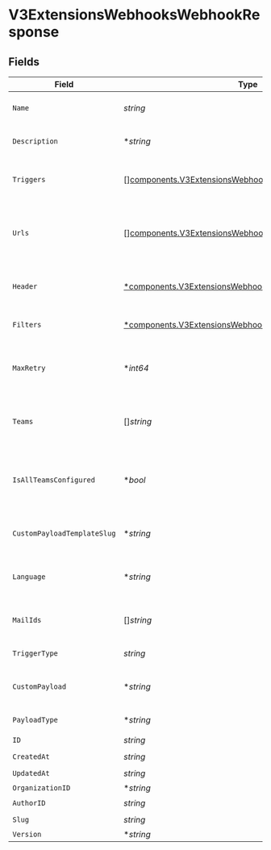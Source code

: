 # V3ExtensionsWebhooksWebhookResponse


## Fields

| Field                                                                                                                         | Type                                                                                                                          | Required                                                                                                                      | Description                                                                                                                   |
| ----------------------------------------------------------------------------------------------------------------------------- | ----------------------------------------------------------------------------------------------------------------------------- | ----------------------------------------------------------------------------------------------------------------------------- | ----------------------------------------------------------------------------------------------------------------------------- |
| `Name`                                                                                                                        | *string*                                                                                                                      | :heavy_check_mark:                                                                                                            | Name of the webhook                                                                                                           |
| `Description`                                                                                                                 | **string*                                                                                                                     | :heavy_minus_sign:                                                                                                            | Description of the webhook                                                                                                    |
| `Triggers`                                                                                                                    | [][components.V3ExtensionsWebhooksWebhookTrigger](../../models/components/v3extensionswebhookswebhooktrigger.md)              | :heavy_check_mark:                                                                                                            | A list of triggers for this webhook                                                                                           |
| `Urls`                                                                                                                        | [][components.V3ExtensionsWebhooksWebhookURL](../../models/components/v3extensionswebhookswebhookurl.md)                      | :heavy_check_mark:                                                                                                            | A list of URLs to which the webhook payload will be sent                                                                      |
| `Header`                                                                                                                      | [*components.V3ExtensionsWebhooksWebhookResponseHeader](../../models/components/v3extensionswebhookswebhookresponseheader.md) | :heavy_minus_sign:                                                                                                            | Headers to be sent with the webhook                                                                                           |
| `Filters`                                                                                                                     | [*components.V3ExtensionsWebhooksWebhookFilter](../../models/components/v3extensionswebhookswebhookfilter.md)                 | :heavy_minus_sign:                                                                                                            | Filters to apply to the webhook                                                                                               |
| `MaxRetry`                                                                                                                    | **int64*                                                                                                                      | :heavy_minus_sign:                                                                                                            | Maximum number of retries for the webhook                                                                                     |
| `Teams`                                                                                                                       | []*string*                                                                                                                    | :heavy_minus_sign:                                                                                                            | List of team IDs to which this webhook is applicable                                                                          |
| `IsAllTeamsConfigured`                                                                                                        | **bool*                                                                                                                       | :heavy_minus_sign:                                                                                                            | Set to true if the webhook is configured for all teams                                                                        |
| `CustomPayloadTemplateSlug`                                                                                                   | **string*                                                                                                                     | :heavy_minus_sign:                                                                                                            | Slug of the custom payload template                                                                                           |
| `Language`                                                                                                                    | **string*                                                                                                                     | :heavy_minus_sign:                                                                                                            | Language for the webhook payload                                                                                              |
| `MailIds`                                                                                                                     | []*string*                                                                                                                    | :heavy_minus_sign:                                                                                                            | List of email IDs for notification                                                                                            |
| `TriggerType`                                                                                                                 | *string*                                                                                                                      | :heavy_check_mark:                                                                                                            | Type of trigger                                                                                                               |
| `CustomPayload`                                                                                                               | **string*                                                                                                                     | :heavy_minus_sign:                                                                                                            | Custom payload for the webhook                                                                                                |
| `PayloadType`                                                                                                                 | **string*                                                                                                                     | :heavy_minus_sign:                                                                                                            | Type of payload                                                                                                               |
| `ID`                                                                                                                          | *string*                                                                                                                      | :heavy_check_mark:                                                                                                            | N/A                                                                                                                           |
| `CreatedAt`                                                                                                                   | *string*                                                                                                                      | :heavy_check_mark:                                                                                                            | N/A                                                                                                                           |
| `UpdatedAt`                                                                                                                   | *string*                                                                                                                      | :heavy_check_mark:                                                                                                            | N/A                                                                                                                           |
| `OrganizationID`                                                                                                              | **string*                                                                                                                     | :heavy_minus_sign:                                                                                                            | N/A                                                                                                                           |
| `AuthorID`                                                                                                                    | *string*                                                                                                                      | :heavy_check_mark:                                                                                                            | N/A                                                                                                                           |
| `Slug`                                                                                                                        | *string*                                                                                                                      | :heavy_check_mark:                                                                                                            | N/A                                                                                                                           |
| `Version`                                                                                                                     | **string*                                                                                                                     | :heavy_minus_sign:                                                                                                            | N/A                                                                                                                           |